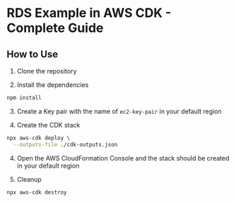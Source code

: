 # RDS Example in AWS CDK - Complete Guide

## How to Use

1. Clone the repository

2. Install the dependencies

```bash
npm install
```

3. Create a Key pair with the name of `ec2-key-pair` in your default region

4. Create the CDK stack

```bash
npx aws-cdk deploy \
  --outputs-file ./cdk-outputs.json
```

4. Open the AWS CloudFormation Console and the stack should be created in your
   default region

5. Cleanup

```bash
npx aws-cdk destroy
```
